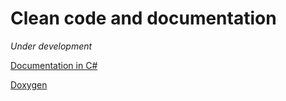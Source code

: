 # Clean code and documentation

*Under development*

[Documentation in C#](https://learn.microsoft.com/en-gb/dotnet/csharp/language-reference/xmldoc/)

[Doxygen](https://github.com/doxygen/doxygen)

